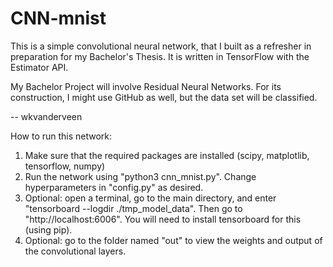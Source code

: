 # CNN-mnist

This is a simple convolutional neural network, that I built as a refresher in
preparation for my Bachelor's Thesis. It is written in TensorFlow with the Estimator API.

My Bachelor Project will involve Residual Neural Networks. For its
construction, I might use GitHub as well, but the data set will be classified.

-- wkvanderveen


How to run this network:
1)  Make sure that the required packages are installed (scipy, matplotlib, tensorflow, numpy)
2)  Run the network using "python3 cnn_mnist.py". Change hyperparameters in "config.py" as desired.
3)  Optional: open a terminal, go to the main directory, and enter "tensorboard --logdir ./tmp_model_data".
    Then go to "http://localhost:6006". You will need to install tensorboard for this (using pip).
4)  Optional: go to the folder named "out" to view the weights and output of the convolutional layers.
